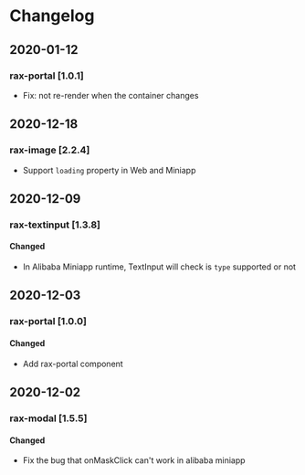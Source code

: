 # Changelog

## 2020-01-12

### rax-portal [1.0.1]
- Fix: not re-render when the container changes

## 2020-12-18

### rax-image [2.2.4]
- Support `loading` property in Web and Miniapp

## 2020-12-09

### rax-textinput [1.3.8]

#### Changed
- In Alibaba Miniapp runtime, TextInput will check is `type` supported or not

## 2020-12-03

### rax-portal [1.0.0]

#### Changed
- Add rax-portal component

## 2020-12-02

### rax-modal [1.5.5] 
#### Changed
- Fix the bug that onMaskClick can't work in alibaba miniapp
